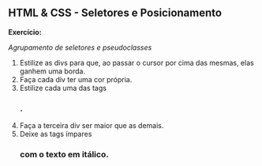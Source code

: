 ## HTML & CSS - Seletores e Posicionamento

**Exercício:**

*Agrupamento de seletores e pseudoclasses*

1. Estilize as divs para que, ao passar o cursor por cima das mesmas, elas ganhem uma borda.
2. Faça cada div ter uma cor própria.
3. Estilize cada uma das tags <h3>.
4. Faça a terceira div ser maior que as demais.
5. Deixe as tags ímpares <h3> com o texto em itálico.